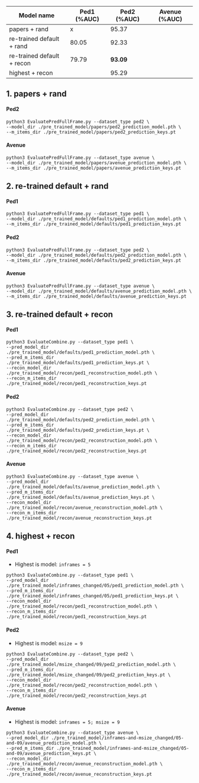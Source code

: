 | Model name                 | Ped1 (%AUC) | Ped2 (%AUC) | Avenue (%AUC) |
| -------------------------- | ----------- | ----------- | ------------- |
| papers + rand              | x           | 95.37       |               |
| re-trained default + rand  | 80.05       | 92.33       |               |
| re-trained default + recon | 79.79       | <b>93.09    |               |
| highest + recon            |             | 95.29       |               |

## 1. papers + rand

#### Ped2

```
python3 EvaluatePredFullFrame.py --dataset_type ped2 \
--model_dir ./pre_trained_model/papers/ped2_prediction_model.pth \
--m_items_dir ./pre_trained_model/papers/ped2_prediction_keys.pt
```

#### Avenue

```
python3 EvaluatePredFullFrame.py --dataset_type avenue \
--model_dir ./pre_trained_model/papers/avenue_prediction_model.pth \
--m_items_dir ./pre_trained_model/papers/avenue_prediction_keys.pt
```

## 2. re-trained default + rand

#### Ped1

```
python3 EvaluatePredFullFrame.py --dataset_type ped1 \
--model_dir ./pre_trained_model/defaults/ped1_prediction_model.pth \
--m_items_dir ./pre_trained_model/defaults/ped1_prediction_keys.pt
```

#### Ped2

```
python3 EvaluatePredFullFrame.py --dataset_type ped2 \
--model_dir ./pre_trained_model/defaults/ped2_prediction_model.pth \
--m_items_dir ./pre_trained_model/defaults/ped2_prediction_keys.pt
```

#### Avenue

```
python3 EvaluatePredFullFrame.py --dataset_type avenue \
--model_dir ./pre_trained_model/defaults/avenue_prediction_model.pth \
--m_items_dir ./pre_trained_model/defaults/avenue_prediction_keys.pt
```

## 3. re-trained default + recon

#### Ped1

```
python3 EvaluateCombine.py --dataset_type ped1 \
--pred_model_dir ./pre_trained_model/defaults/ped1_prediction_model.pth \
--pred_m_items_dir ./pre_trained_model/defaults/ped1_prediction_keys.pt \
--recon_model_dir ./pre_trained_model/recon/ped1_reconstruction_model.pth \
--recon_m_items_dir ./pre_trained_model/recon/ped1_reconstruction_keys.pt
```

#### Ped2

```
python3 EvaluateCombine.py --dataset_type ped2 \
--pred_model_dir ./pre_trained_model/defaults/ped2_prediction_model.pth \
--pred_m_items_dir ./pre_trained_model/defaults/ped2_prediction_keys.pt \
--recon_model_dir ./pre_trained_model/recon/ped2_reconstruction_model.pth \
--recon_m_items_dir ./pre_trained_model/recon/ped2_reconstruction_keys.pt
```

#### Avenue

```
python3 EvaluateCombine.py --dataset_type avenue \
--pred_model_dir ./pre_trained_model/defaults/avenue_prediction_model.pth \
--pred_m_items_dir ./pre_trained_model/defaults/avenue_prediction_keys.pt \
--recon_model_dir ./pre_trained_model/recon/avenue_reconstruction_model.pth \
--recon_m_items_dir ./pre_trained_model/recon/avenue_reconstruction_keys.pt
```

## 4. highest + recon

#### Ped1

-   Highest is model: `inframes = 5`

```
python3 EvaluateCombine.py --dataset_type ped1 \
--pred_model_dir ./pre_trained_model/inframes_changed/05/ped1_prediction_model.pth \
--pred_m_items_dir ./pre_trained_model/inframes_changed/05/ped1_prediction_keys.pt \
--recon_model_dir ./pre_trained_model/recon/ped1_reconstruction_model.pth \
--recon_m_items_dir ./pre_trained_model/recon/ped1_reconstruction_keys.pt
```

#### Ped2

-   Highest is model: `msize = 9`

```
python3 EvaluateCombine.py --dataset_type ped2 \
--pred_model_dir ./pre_trained_model/msize_changed/09/ped2_prediction_model.pth \
--pred_m_items_dir ./pre_trained_model/msize_changed/09/ped2_prediction_keys.pt \
--recon_model_dir ./pre_trained_model/recon/ped2_reconstruction_model.pth \
--recon_m_items_dir ./pre_trained_model/recon/ped2_reconstruction_keys.pt
```

#### Avenue

-   Highest is model: `inframes = 5; msize = 9`

```
python3 EvaluateCombine.py --dataset_type avenue \
--pred_model_dir ./pre_trained_model/inframes-and-msize_changed/05-and-09/avenue_prediction_model.pth \
--pred_m_items_dir ./pre_trained_model/inframes-and-msize_changed/05-and-09/avenue_prediction_keys.pt \
--recon_model_dir ./pre_trained_model/recon/avenue_reconstruction_model.pth \
--recon_m_items_dir ./pre_trained_model/recon/avenue_reconstruction_keys.pt
```
